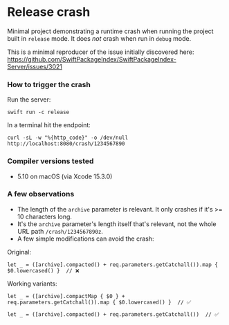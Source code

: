 # Release crash

Minimal project demonstrating a runtime crash when running the project built in `release` mode. It does _not_ crash when run in `debug` mode.

This is a minimal reproducer of the issue initially discovered here: https://github.com/SwiftPackageIndex/SwiftPackageIndex-Server/issues/3021

### How to trigger the crash

Run the server:

```
swift run -c release
```

In a terminal hit the endpoint:

```
curl -sL -w "%{http_code}" -o /dev/null http://localhost:8080/crash/1234567890
```

### Compiler versions tested

- 5.10 on macOS (via Xcode 15.3.0)

### A few observations

- The length of the `archive` parameter is relevant. It only crashes if it's >= 10 characters long.
- It's the `archive` parameter's length itself that's relevant, not the whole URL path `/crash/1234567890z`.
- A few simple modifications can avoid the crash:

Original:

```
let _ = ([archive].compacted() + req.parameters.getCatchall()).map { $0.lowercased() }  // ❌
```

Working variants:

```
let _ = ([archive].compactMap { $0 } + req.parameters.getCatchall()).map { $0.lowercased() }  // ✅
```

```
let _ = ([archive].compacted() + req.parameters.getCatchall())  // ✅
```